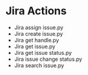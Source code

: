 

 # Jira Actions 

* Jira assign issue.py
* Jira create issue.py
* Jira get handle.py
* Jira get issue.py
* Jira get issue status.py
* Jira issue change status.py
* Jira search issue.py
